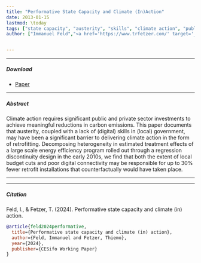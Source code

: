```yaml
---
title: "Performative State Capacity and Climate (In)Action" 
date: 2013-01-15
lastmod: \today
tags: ["state capacity", "austerity", "skills", "climate action", "public economics"]
author: ["Immanuel Feld","<a href='https://www.trfetzer.com/' target='_blank'>Thiemo Fetzer</a>"]


---
```


---

##### Download

+ [Paper](paper1.pdf)

---

##### Abstract

Climate action requires significant public and private sector investments to achieve meaningful reductions in carbon emissions. This paper documents that austerity, coupled with a lack of (digital) skills in (local) government, may have been a significant barrier to delivering climate action in the form of retrofitting. Decomposing heterogeneity in estimated treatment effects of a large scale energy efficiency program rolled out through a regression discontinuity design in the early 2010s, we find that both the extent of local budget cuts and poor digital connectivity may be responsible for up to 30\% fewer retrofit installations that counterfactually would have taken place.

---


---

##### Citation

Feld, I., & Fetzer, T. (2024). Performative state capacity and climate (in) action.

```BibTeX
@article{feld2024performative,
  title={Performative state capacity and climate (in) action},
  author={Feld, Immanuel and Fetzer, Thiemo},
  year={2024},
  publisher={CESifo Working Paper}
}
```
